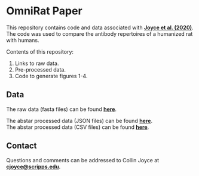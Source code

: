# OmniRat Paper

This repository contains code and data associated with [**Joyce et al. (2020)**](https://www.nature.com/articles/s41598-020-57764-7). The code was used to compare the antibody repertoires of a humanized rat with humans.

Contents of this repository:
1. Links to raw data.
2. Pre-processed data.
3. Code to generate figures 1-4.

## Data
The raw data (fasta files) can be found [**here**](https://www.ncbi.nlm.nih.gov/bioproject/PRJNA592154).

The abstar processed data (JSON files) can be found [**here**](https://burtonlab.s3.amazonaws.com/collin_csv/OR02040519_qtconsensus-json.tar.gz).  
The abstar processed data (CSV files) can be found [**here**](https://burtonlab.s3.amazonaws.com/collin_csv/minimal-OR02_qtconsensus.tar.gz).

## Contact
Questions and comments can be addressed to Collin Joyce at [**cjoyce@scripps.edu**](mailto:cjoyce@scripps.edu).
